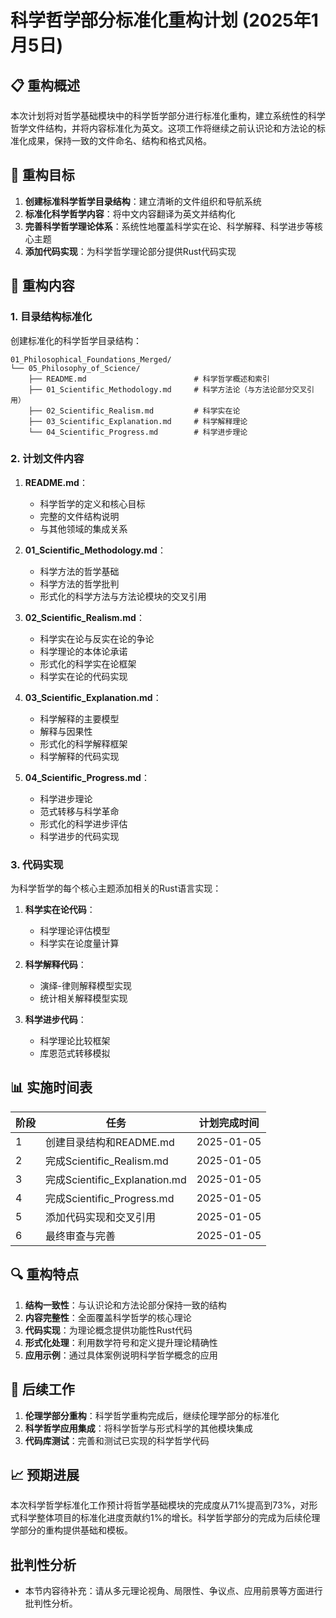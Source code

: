 # 科学哲学部分标准化重构计划 (2025年1月5日)

## 📋 重构概述

本次计划将对哲学基础模块中的科学哲学部分进行标准化重构，建立系统性的科学哲学文件结构，并将内容标准化为英文。这项工作将继续之前认识论和方法论的标准化成果，保持一致的文件命名、结构和格式风格。

## 🎯 重构目标

1. **创建标准科学哲学目录结构**：建立清晰的文件组织和导航系统
2. **标准化科学哲学内容**：将中文内容翻译为英文并结构化
3. **完善科学哲学理论体系**：系统性地覆盖科学实在论、科学解释、科学进步等核心主题
4. **添加代码实现**：为科学哲学理论部分提供Rust代码实现

## 🔄 重构内容

### 1. 目录结构标准化

创建标准化的科学哲学目录结构：

```text
01_Philosophical_Foundations_Merged/
└── 05_Philosophy_of_Science/
    ├── README.md                        # 科学哲学概述和索引
    ├── 01_Scientific_Methodology.md     # 科学方法论（与方法论部分交叉引用）
    ├── 02_Scientific_Realism.md         # 科学实在论
    ├── 03_Scientific_Explanation.md     # 科学解释理论
    └── 04_Scientific_Progress.md        # 科学进步理论
```

### 2. 计划文件内容

1. **README.md**：
   - 科学哲学的定义和核心目标
   - 完整的文件结构说明
   - 与其他领域的集成关系

2. **01_Scientific_Methodology.md**：
   - 科学方法的哲学基础
   - 科学方法的哲学批判
   - 形式化的科学方法与方法论模块的交叉引用

3. **02_Scientific_Realism.md**：
   - 科学实在论与反实在论的争论
   - 科学理论的本体论承诺
   - 形式化的科学实在论框架
   - 科学实在论的代码实现

4. **03_Scientific_Explanation.md**：
   - 科学解释的主要模型
   - 解释与因果性
   - 形式化的科学解释框架
   - 科学解释的代码实现

5. **04_Scientific_Progress.md**：
   - 科学进步理论
   - 范式转移与科学革命
   - 形式化的科学进步评估
   - 科学进步的代码实现

### 3. 代码实现

为科学哲学的每个核心主题添加相关的Rust语言实现：

1. **科学实在论代码**：
   - 科学理论评估模型
   - 科学实在论度量计算

2. **科学解释代码**：
   - 演绎-律则解释模型实现
   - 统计相关解释模型实现

3. **科学进步代码**：
   - 科学理论比较框架
   - 库恩范式转移模拟

## 📊 实施时间表

| 阶段 | 任务 | 计划完成时间 |
|------|------|-------------|
| 1 | 创建目录结构和README.md | 2025-01-05 |
| 2 | 完成Scientific_Realism.md | 2025-01-05 |
| 3 | 完成Scientific_Explanation.md | 2025-01-05 |
| 4 | 完成Scientific_Progress.md | 2025-01-05 |
| 5 | 添加代码实现和交叉引用 | 2025-01-05 |
| 6 | 最终审查与完善 | 2025-01-05 |

## 🔍 重构特点

1. **结构一致性**：与认识论和方法论部分保持一致的结构
2. **内容完整性**：全面覆盖科学哲学的核心理论
3. **代码实现**：为理论概念提供功能性Rust代码
4. **形式化处理**：利用数学符号和定义提升理论精确性
5. **应用示例**：通过具体案例说明科学哲学概念的应用

## 📝 后续工作

1. **伦理学部分重构**：科学哲学重构完成后，继续伦理学部分的标准化
2. **科学哲学应用集成**：将科学哲学与形式科学的其他模块集成
3. **代码库测试**：完善和测试已实现的科学哲学代码

## 📈 预期进展

本次科学哲学标准化工作预计将哲学基础模块的完成度从71%提高到73%，对形式科学整体项目的标准化进度贡献约1%的增长。科学哲学部分的完成为后续伦理学部分的重构提供基础和模板。


## 批判性分析

- 本节内容待补充：请从多元理论视角、局限性、争议点、应用前景等方面进行批判性分析。
